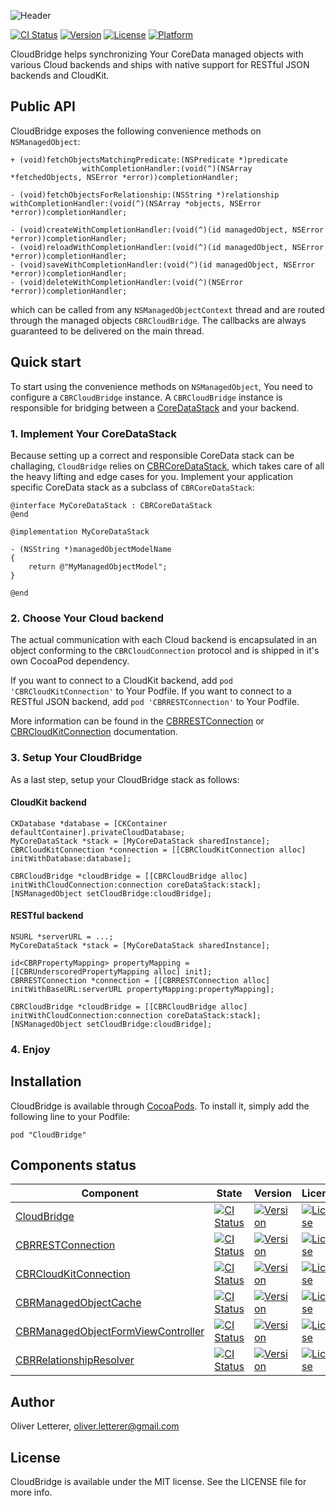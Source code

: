 ![Header](https://github.com/OliverLetterer/CloudBridge/blob/master/header.png?raw=true)

[![CI Status](http://img.shields.io/travis/Cloud-Bridge/CloudBridge.svg?style=flat)](https://travis-ci.org/Cloud-Bridge/CloudBridge)
[![Version](https://img.shields.io/cocoapods/v/CloudBridge.svg?style=flat)](http://cocoadocs.org/docsets/CloudBridge)
[![License](https://img.shields.io/cocoapods/l/CloudBridge.svg?style=flat)](http://cocoadocs.org/docsets/CloudBridge)
[![Platform](https://img.shields.io/cocoapods/p/CloudBridge.svg?style=flat)](http://cocoadocs.org/docsets/CloudBridge)

CloudBridge helps synchronizing Your CoreData managed objects with various Cloud backends and ships with native support for RESTful JSON backends and CloudKit.

## Public API

CloudBridge exposes the following convenience methods on `NSManagedObject`:

```
+ (void)fetchObjectsMatchingPredicate:(NSPredicate *)predicate
                withCompletionHandler:(void(^)(NSArray *fetchedObjects, NSError *error))completionHandler;

- (void)fetchObjectsForRelationship:(NSString *)relationship withCompletionHandler:(void(^)(NSArray *objects, NSError *error))completionHandler;

- (void)createWithCompletionHandler:(void(^)(id managedObject, NSError *error))completionHandler;
- (void)reloadWithCompletionHandler:(void(^)(id managedObject, NSError *error))completionHandler;
- (void)saveWithCompletionHandler:(void(^)(id managedObject, NSError *error))completionHandler;
- (void)deleteWithCompletionHandler:(void(^)(NSError *error))completionHandler;
```

which can be called from any `NSManagedObjectContext` thread and are routed through the managed objects `CBRCloudBridge`. The callbacks are always guaranteed to be delivered on the main thread.

## Quick start

To start using the convenience methods on `NSManagedObject`, You need to configure a `CBRCloudBridge` instance. A `CBRCloudBridge` instance is responsible for bridging between a [CoreDataStack](https://github.com/OliverLetterer/CBRCoreDataStack) and your backend.

### 1. Implement Your CoreDataStack

Because setting up a correct and responsible CoreData stack can be challaging, `CloudBridge` relies on [CBRCoreDataStack](https://github.com/OliverLetterer/CBRCoreDataStack), which takes care of all the heavy lifting and edge cases for you. Implement your application specific CoreData stack as a subclass of `CBRCoreDataStack`:

```
@interface MyCoreDataStack : CBRCoreDataStack
@end

@implementation MyCoreDataStack

- (NSString *)managedObjectModelName
{
    return @"MyManagedObjectModel";
}

@end
```

### 2. Choose Your Cloud backend

The actual communication with each Cloud backend is encapsulated in an object conforming to the `CBRCloudConnection` protocol
and is shipped in it's own CocoaPod dependency.

If you want to connect to a CloudKit backend, add `pod 'CBRCloudKitConnection'` to Your Podfile.
If you want to connect to a RESTful JSON backend, add `pod 'CBRRESTConnection'` to Your Podfile.

More information can be found in the [CBRRESTConnection](https://github.com/Cloud-Bridge/CBRRESTConnection) or [CBRCloudKitConnection](https://github.com/Cloud-Bridge/CBRCloudKitConnection) documentation.

### 3. Setup Your CloudBridge

As a last step, setup your CloudBridge stack as follows:

#### CloudKit backend
```
CKDatabase *database = [CKContainer defaultContainer].privateCloudDatabase;
MyCoreDataStack *stack = [MyCoreDataStack sharedInstance];
CBRCloudKitConnection *connection = [[CBRCloudKitConnection alloc] initWithDatabase:database];

CBRCloudBridge *cloudBridge = [[CBRCloudBridge alloc] initWithCloudConnection:connection coreDataStack:stack];
[NSManagedObject setCloudBridge:cloudBridge];

```

#### RESTful backend

```
NSURL *serverURL = ...;
MyCoreDataStack *stack = [MyCoreDataStack sharedInstance];

id<CBRPropertyMapping> propertyMapping = [[CBRUnderscoredPropertyMapping alloc] init];
CBRRESTConnection *connection = [[CBRRESTConnection alloc] initWithBaseURL:serverURL propertyMapping:propertyMapping];

CBRCloudBridge *cloudBridge = [[CBRCloudBridge alloc] initWithCloudConnection:connection coreDataStack:stack];
[NSManagedObject setCloudBridge:cloudBridge];
```

### 4. Enjoy

## Installation

CloudBridge is available through [CocoaPods](http://cocoapods.org). To install
it, simply add the following line to your Podfile:

    pod "CloudBridge"

## Components status

| Component | State | Version | License | Platform |
|-----------|-------|---------|---------|----------|
| [CloudBridge](https://github.com/Cloud-Bridge/CloudBridge) | [![CI Status](http://img.shields.io/travis/Cloud-Bridge/CloudBridge.svg?style=flat)](https://travis-ci.org/Cloud-Bridge/CloudBridge) | [![Version](https://img.shields.io/cocoapods/v/CloudBridge.svg?style=flat)](http://cocoadocs.org/docsets/CloudBridge) | [![License](https://img.shields.io/cocoapods/l/CloudBridge.svg?style=flat)](http://cocoadocs.org/docsets/CloudBridge) | [![Platform](https://img.shields.io/cocoapods/p/CloudBridge.svg?style=flat)](http://cocoadocs.org/docsets/CloudBridge) |
| [CBRRESTConnection](https://github.com/Cloud-Bridge/CBRRESTConnection) | [![CI Status](http://img.shields.io/travis/Cloud-Bridge/CBRRESTConnection.svg?style=flat)](https://travis-ci.org/Cloud-Bridge/CBRRESTConnection) | [![Version](https://img.shields.io/cocoapods/v/CBRRESTConnection.svg?style=flat)](http://cocoadocs.org/docsets/CBRRESTConnection) | [![License](https://img.shields.io/cocoapods/l/CBRRESTConnection.svg?style=flat)](http://cocoadocs.org/docsets/CBRRESTConnection) | [![Platform](https://img.shields.io/cocoapods/p/CBRRESTConnection.svg?style=flat)](http://cocoadocs.org/docsets/CBRRESTConnection) |
| [CBRCloudKitConnection](https://github.com/Cloud-Bridge/CBRCloudKitConnection) | [![CI Status](http://img.shields.io/travis/Cloud-Bridge/CBRCloudKitConnection.svg?style=flat)](https://travis-ci.org/Cloud-Bridge/CBRCloudKitConnection) | [![Version](https://img.shields.io/cocoapods/v/CBRCloudKitConnection.svg?style=flat)](http://cocoadocs.org/docsets/CBRCloudKitConnection) | [![License](https://img.shields.io/cocoapods/l/CBRCloudKitConnection.svg?style=flat)](http://cocoadocs.org/docsets/CBRCloudKitConnection) | [![Platform](https://img.shields.io/cocoapods/p/CBRCloudKitConnection.svg?style=flat)](http://cocoadocs.org/docsets/CBRCloudKitConnection) |
| [CBRManagedObjectCache](https://github.com/Cloud-Bridge/CBRManagedObjectCache) | [![CI Status](http://img.shields.io/travis/Cloud-Bridge/CBRManagedObjectCache.svg?style=flat)](https://travis-ci.org/Cloud-Bridge/CBRManagedObjectCache) | [![Version](https://img.shields.io/cocoapods/v/CBRManagedObjectCache.svg?style=flat)](http://cocoadocs.org/docsets/CBRManagedObjectCache) | [![License](https://img.shields.io/cocoapods/l/CBRManagedObjectCache.svg?style=flat)](http://cocoadocs.org/docsets/CBRManagedObjectCache) | [![Platform](https://img.shields.io/cocoapods/p/CBRManagedObjectCache.svg?style=flat)](http://cocoadocs.org/docsets/CBRManagedObjectCache) |
| [CBRManagedObjectFormViewController](https://github.com/Cloud-Bridge/CBRManagedObjectFormViewController) | [![CI Status](http://img.shields.io/travis/Cloud-Bridge/CBRManagedObjectFormViewController.svg?style=flat)](https://travis-ci.org/Cloud-Bridge/CBRManagedObjectFormViewController) | [![Version](https://img.shields.io/cocoapods/v/CBRManagedObjectFormViewController.svg?style=flat)](http://cocoadocs.org/docsets/CBRManagedObjectFormViewController) | [![License](https://img.shields.io/cocoapods/l/CBRManagedObjectFormViewController.svg?style=flat)](http://cocoadocs.org/docsets/CBRManagedObjectFormViewController) | [![Platform](https://img.shields.io/cocoapods/p/CBRManagedObjectFormViewController.svg?style=flat)](http://cocoadocs.org/docsets/CBRManagedObjectFormViewController) |
| [CBRRelationshipResolver](https://github.com/Cloud-Bridge/CBRRelationshipResolver) | [![CI Status](http://img.shields.io/travis/Cloud-Bridge/CBRRelationshipResolver.svg?style=flat)](https://travis-ci.org/Cloud-Bridge/CBRRelationshipResolver) | [![Version](https://img.shields.io/cocoapods/v/CBRRelationshipResolver.svg?style=flat)](http://cocoadocs.org/docsets/CBRRelationshipResolver) | [![License](https://img.shields.io/cocoapods/l/CBRRelationshipResolver.svg?style=flat)](http://cocoadocs.org/docsets/CBRRelationshipResolver) | [![Platform](https://img.shields.io/cocoapods/p/CBRRelationshipResolver.svg?style=flat)](http://cocoadocs.org/docsets/CBRRelationshipResolver) |

## Author

Oliver Letterer, oliver.letterer@gmail.com

## License

CloudBridge is available under the MIT license. See the LICENSE file for more info.
